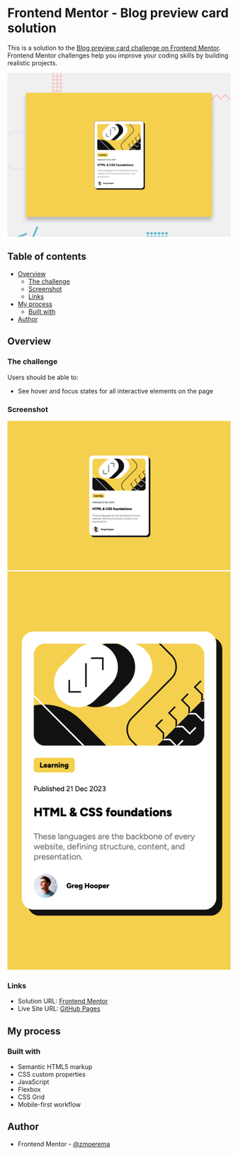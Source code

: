 # Frontend Mentor - Blog preview card solution

This is a solution to the [Blog preview card challenge on Frontend Mentor](https://www.frontendmentor.io/challenges/blog-preview-card-ckPaj01IcS). Frontend Mentor challenges help you improve your coding skills by building realistic projects.

![Design preview for the Blog preview card coding challenge](./design/desktop-preview.jpg)

## Table of contents

- [Overview](#overview)
  - [The challenge](#the-challenge)
  - [Screenshot](#screenshot)
  - [Links](#links)
- [My process](#my-process)
  - [Built with](#built-with)
- [Author](#author)

## Overview

### The challenge

Users should be able to:

- See hover and focus states for all interactive elements on the page

### Screenshot

![screenshot-desktop](./screenshots/screenshot-desktop.png)
![screenshot-mobile](./screenshots/screenshot-mobile.png)

### Links

- Solution URL: [Frontend Mentor](https://www.frontendmentor.io/solutions/blog-preview-card-Huyi6hwTAa)
- Live Site URL: [GitHub Pages](https://zmoerema.github.io/frontend-mentor-blog-preview-card-2.0/)

## My process

### Built with

- Semantic HTML5 markup
- CSS custom properties
- JavaScript
- Flexbox
- CSS Grid
- Mobile-first workflow

## Author

- Frontend Mentor - [@zmoerema](https://www.frontendmentor.io/profile/zmoerema)
